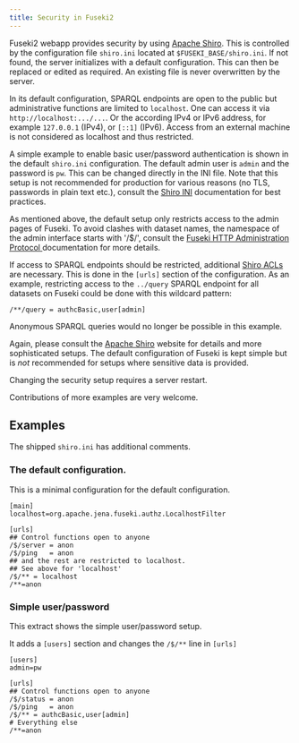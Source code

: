 ```yaml
---
title: Security in Fuseki2
---
```


Fuseki2 webapp provides security by using  [Apache Shiro](http://shiro.apache.org/).
This is controlled by the configuration file `shiro.ini` located at
`$FUSEKI_BASE/shiro.ini`. If not found, the server initializes with a default
configuration. This can then be replaced or edited as required. An existing file
is never overwritten by the server.

In its default configuration, SPARQL endpoints are open to the public but
administrative functions are limited to `localhost`. One can access it via
`http://localhost:.../...`. Or the according IPv4 or IPv6 address, for example
`127.0.0.1` (IPv4), or `[::1]` (IPv6). Access from an external machine is not
considered as localhost and thus restricted.

A simple example to enable basic user/password authentication is shown in the
default `shiro.ini` configuration. The default admin user is `admin` and the
password is `pw`. This can be changed directly in the INI file. Note that this
setup is not recommended for production for various reasons  (no TLS, passwords
in plain text etc.), consult the [Shiro
INI](https://shiro.apache.org/configuration.html#Configuration-INIConfiguration-Sections)
documentation for best practices.

As mentioned above, the default setup only restricts access to the admin pages
of Fuseki. To avoid clashes with dataset names, the namespace of the admin
interface starts with '/$/', consult the [Fuseki HTTP Administration Protocol
](../fuseki2/fuseki-server-protocol.html) documentation for more details.

If access to SPARQL endpoints should be restricted, additional [Shiro
ACLs](https://shiro.apache.org/web.html#web_ini) are necessary.
This is done in the `[urls]` section of the configuration. As an example,
restricting access to the `../query` SPARQL endpoint for all datasets on Fuseki
could be done with this wildcard pattern:

`/**/query = authcBasic,user[admin]`

Anonymous SPARQL queries would no longer be possible in this example.

Again, please consult the [Apache Shiro](https://shiro.apache.org/) website for
details and more sophisticated setups. The default configuration of Fuseki is
kept simple but is *not* recommended for setups where sensitive data is
provided.

Changing the security setup requires a server restart.

Contributions of more examples are very welcome.

## Examples

The shipped `shiro.ini` has additional comments.

### The default configuration.

This is a minimal configuration for the default configuration.

    [main]
    localhost=org.apache.jena.fuseki.authz.LocalhostFilter

    [urls]
    ## Control functions open to anyone
    /$/server = anon
    /$/ping   = anon
    ## and the rest are restricted to localhost.
    ## See above for 'localhost'
    /$/** = localhost
    /**=anon

### Simple user/password

This extract shows the simple user/password setup.

It adds a `[users]` section and changes the `/$/**` line in `[urls]`

    [users]
    admin=pw

    [urls]
    ## Control functions open to anyone
    /$/status = anon
    /$/ping   = anon
    /$/** = authcBasic,user[admin]
    # Everything else
    /**=anon
